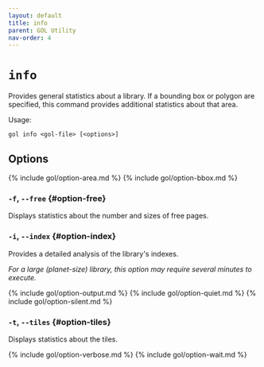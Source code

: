 ```yaml
---
layout: default
title: info
parent: GOL Utility
nav-order: 4
---
```


# `info`

Provides general statistics about a library. If a bounding box or polygon are specified,
this command provides additional statistics about that area.

Usage:

    gol info <gol-file> [<options>]  

## Options

{% include gol/option-area.md %}
{% include gol/option-bbox.md %}

### `-f`, `--free` {#option-free}

Displays statistics about the number and sizes of free pages.

### `-i`, `--index` {#option-index}

Provides a detailed analysis of the library's indexes.

*For a large (planet-size) library, this option may require several minutes to execute.* 

{% include gol/option-output.md %}
{% include gol/option-quiet.md %}
{% include gol/option-silent.md %}

### `-t`, `--tiles` {#option-tiles}

Displays statistics about the tiles.


{% include gol/option-verbose.md %}
{% include gol/option-wait.md %}

